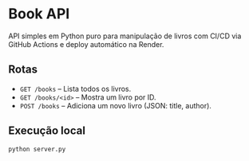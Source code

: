 # Book API

API simples em Python puro para manipulação de livros com CI/CD via GitHub Actions e deploy automático na Render.

## Rotas
- `GET /books` – Lista todos os livros.
- `GET /books/<id>` – Mostra um livro por ID.
- `POST /books` – Adiciona um novo livro (JSON: title, author).

## Execução local
```bash
python server.py
```
